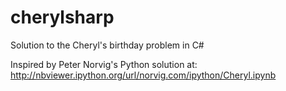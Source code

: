 # cherylsharp
Solution to the Cheryl's birthday problem in C#

Inspired by Peter Norvig's Python solution at: http://nbviewer.ipython.org/url/norvig.com/ipython/Cheryl.ipynb
